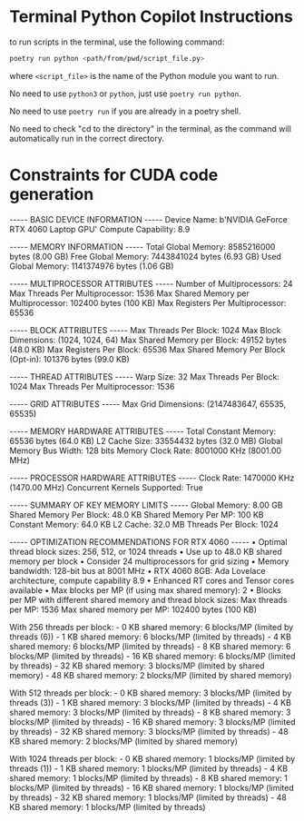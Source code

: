 
# Terminal Python Copilot Instructions
to run scripts in the terminal, use the following command:
```bash
poetry run python <path/from/pwd/script_file.py>
```
where `<script_file>` is the name of the Python module you want to run.

No need to use `python3` or `python`, just use `poetry run python`.

No need to use `poetry run` if you are already in a poetry shell.

No need to check "cd to the directory" in the terminal, as the command will automatically run in the correct directory.


# Constraints for CUDA code generation

----- BASIC DEVICE INFORMATION -----
Device Name: b'NVIDIA GeForce RTX 4060 Laptop GPU'
Compute Capability: 8.9

----- MEMORY INFORMATION -----
Total Global Memory: 8585216000 bytes (8.00 GB)
Free Global Memory: 7443841024 bytes (6.93 GB)
Used Global Memory: 1141374976 bytes (1.06 GB)

----- MULTIPROCESSOR ATTRIBUTES -----
Number of Multiprocessors: 24
Max Threads Per Multiprocessor: 1536
Max Shared Memory per Multiprocessor: 102400 bytes (100 KB)
Max Registers Per Multiprocessor: 65536

----- BLOCK ATTRIBUTES -----
Max Threads Per Block: 1024
Max Block Dimensions: (1024, 1024, 64)
Max Shared Memory per Block: 49152 bytes (48.0 KB)
Max Registers Per Block: 65536
Max Shared Memory Per Block (Opt-in): 101376 bytes (99.0 KB)

----- THREAD ATTRIBUTES -----
Warp Size: 32
Max Threads Per Block: 1024
Max Threads Per Multiprocessor: 1536

----- GRID ATTRIBUTES -----
Max Grid Dimensions: (2147483647, 65535, 65535)

----- MEMORY HARDWARE ATTRIBUTES -----
Total Constant Memory: 65536 bytes (64.0 KB)
L2 Cache Size: 33554432 bytes (32.0 MB)
Global Memory Bus Width: 128 bits
Memory Clock Rate: 8001000 KHz (8001.00 MHz)

----- PROCESSOR HARDWARE ATTRIBUTES -----
Clock Rate: 1470000 KHz (1470.00 MHz)
Concurrent Kernels Supported: True

----- SUMMARY OF KEY MEMORY LIMITS -----
Global Memory: 8.00 GB
Shared Memory Per Block: 48.0 KB
Shared Memory Per MP: 100 KB
Constant Memory: 64.0 KB
L2 Cache: 32.0 MB
Threads Per Block: 1024

----- OPTIMIZATION RECOMMENDATIONS FOR RTX 4060 -----
• Optimal thread block sizes: 256, 512, or 1024 threads
• Use up to 48.0 KB shared memory per block
• Consider 24 multiprocessors for grid sizing
• Memory bandwidth: 128-bit bus at 8001 MHz
• RTX 4060 8GB: Ada Lovelace architecture, compute capability 8.9
• Enhanced RT cores and Tensor cores available
• Max blocks per MP (if using max shared memory): 2
• Blocks per MP with different shared memory and thread block sizes:
  Max threads per MP: 1536
  Max shared memory per MP: 102400 bytes (100 KB)

  With 256 threads per block:
    -  0 KB shared memory:  6 blocks/MP (limited by threads (6))
    -  1 KB shared memory:  6 blocks/MP (limited by threads)
    -  4 KB shared memory:  6 blocks/MP (limited by threads)
    -  8 KB shared memory:  6 blocks/MP (limited by threads)
    - 16 KB shared memory:  6 blocks/MP (limited by threads)
    - 32 KB shared memory:  3 blocks/MP (limited by shared memory)
    - 48 KB shared memory:  2 blocks/MP (limited by shared memory)

  With 512 threads per block:
    -  0 KB shared memory:  3 blocks/MP (limited by threads (3))
    -  1 KB shared memory:  3 blocks/MP (limited by threads)
    -  4 KB shared memory:  3 blocks/MP (limited by threads)
    -  8 KB shared memory:  3 blocks/MP (limited by threads)
    - 16 KB shared memory:  3 blocks/MP (limited by threads)
    - 32 KB shared memory:  3 blocks/MP (limited by threads)
    - 48 KB shared memory:  2 blocks/MP (limited by shared memory)

  With 1024 threads per block:
    -  0 KB shared memory:  1 blocks/MP (limited by threads (1))
    -  1 KB shared memory:  1 blocks/MP (limited by threads)
    -  4 KB shared memory:  1 blocks/MP (limited by threads)
    -  8 KB shared memory:  1 blocks/MP (limited by threads)
    - 16 KB shared memory:  1 blocks/MP (limited by threads)
    - 32 KB shared memory:  1 blocks/MP (limited by threads)
    - 48 KB shared memory:  1 blocks/MP (limited by threads)